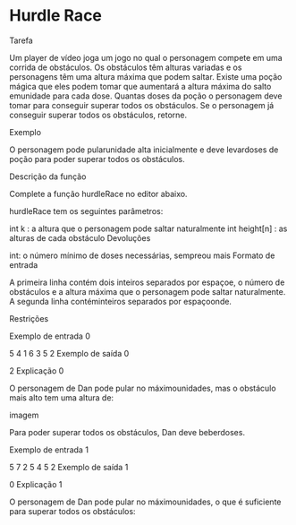 # Hurdle Race 

Tarefa

Um player de vídeo joga um jogo no qual o personagem compete em uma corrida de obstáculos. Os obstáculos têm alturas variadas e os personagens têm uma altura máxima que podem saltar. Existe uma poção mágica que eles podem tomar que aumentará a altura máxima do salto emunidade para cada dose. Quantas doses da poção o personagem deve tomar para conseguir superar todos os obstáculos. Se o personagem já conseguir superar todos os obstáculos, retorne.

Exemplo


O personagem pode pularunidade alta inicialmente e deve levardoses de poção para poder superar todos os obstáculos.

Descrição da função

Complete a função hurdleRace no editor abaixo.

hurdleRace tem os seguintes parâmetros:

int k : a altura que o personagem pode saltar naturalmente
int height[n] : as alturas de cada obstáculo
Devoluções

int: o número mínimo de doses necessárias, sempreou mais
Formato de entrada

A primeira linha contém dois inteiros separados por espaçoe, o número de obstáculos e a altura máxima que o personagem pode saltar naturalmente.
A segunda linha contéminteiros separados por espaçoonde.

Restrições

Exemplo de entrada 0

5 4 
1 6 3 5 2
Exemplo de saída 0

2
Explicação 0

O personagem de Dan pode pular no máximounidades, mas o obstáculo mais alto tem uma altura de:

imagem

Para poder superar todos os obstáculos, Dan deve beberdoses.

Exemplo de entrada 1

5 7 
2 5 4 5 2
Exemplo de saída 1

0
Explicação 1

O personagem de Dan pode pular no máximounidades, o que é suficiente para superar todos os obstáculos:
